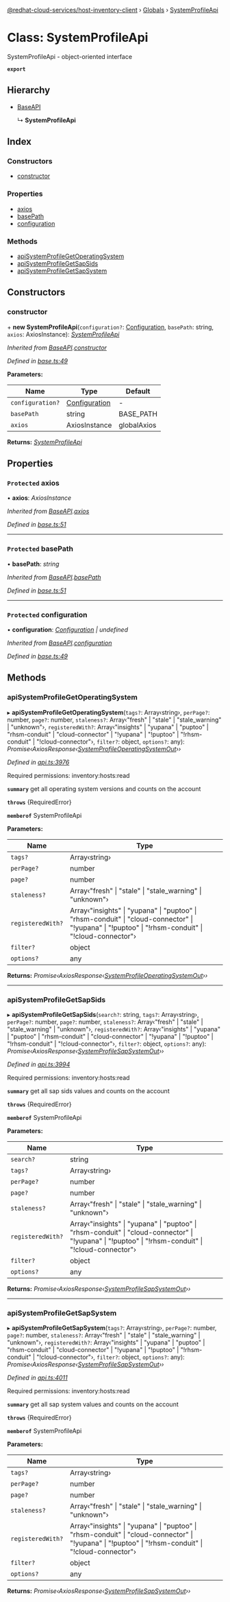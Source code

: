 [@redhat-cloud-services/host-inventory-client](../README.md) › [Globals](../globals.md) › [SystemProfileApi](systemprofileapi.md)

# Class: SystemProfileApi

SystemProfileApi - object-oriented interface

**`export`** 

## Hierarchy

* [BaseAPI](baseapi.md)

  ↳ **SystemProfileApi**

## Index

### Constructors

* [constructor](systemprofileapi.md#constructor)

### Properties

* [axios](systemprofileapi.md#protected-axios)
* [basePath](systemprofileapi.md#protected-basepath)
* [configuration](systemprofileapi.md#protected-configuration)

### Methods

* [apiSystemProfileGetOperatingSystem](systemprofileapi.md#apisystemprofilegetoperatingsystem)
* [apiSystemProfileGetSapSids](systemprofileapi.md#apisystemprofilegetsapsids)
* [apiSystemProfileGetSapSystem](systemprofileapi.md#apisystemprofilegetsapsystem)

## Constructors

###  constructor

\+ **new SystemProfileApi**(`configuration?`: [Configuration](configuration.md), `basePath`: string, `axios`: AxiosInstance): *[SystemProfileApi](systemprofileapi.md)*

*Inherited from [BaseAPI](baseapi.md).[constructor](baseapi.md#constructor)*

*Defined in [base.ts:49](https://github.com/RedHatInsights/javascript-clients/blob/master/packages/host-inventory/base.ts#L49)*

**Parameters:**

Name | Type | Default |
------ | ------ | ------ |
`configuration?` | [Configuration](configuration.md) | - |
`basePath` | string | BASE_PATH |
`axios` | AxiosInstance | globalAxios |

**Returns:** *[SystemProfileApi](systemprofileapi.md)*

## Properties

### `Protected` axios

• **axios**: *AxiosInstance*

*Inherited from [BaseAPI](baseapi.md).[axios](baseapi.md#protected-axios)*

*Defined in [base.ts:51](https://github.com/RedHatInsights/javascript-clients/blob/master/packages/host-inventory/base.ts#L51)*

___

### `Protected` basePath

• **basePath**: *string*

*Inherited from [BaseAPI](baseapi.md).[basePath](baseapi.md#protected-basepath)*

*Defined in [base.ts:51](https://github.com/RedHatInsights/javascript-clients/blob/master/packages/host-inventory/base.ts#L51)*

___

### `Protected` configuration

• **configuration**: *[Configuration](configuration.md) | undefined*

*Inherited from [BaseAPI](baseapi.md).[configuration](baseapi.md#protected-configuration)*

*Defined in [base.ts:49](https://github.com/RedHatInsights/javascript-clients/blob/master/packages/host-inventory/base.ts#L49)*

## Methods

###  apiSystemProfileGetOperatingSystem

▸ **apiSystemProfileGetOperatingSystem**(`tags?`: Array‹string›, `perPage?`: number, `page?`: number, `staleness?`: Array‹"fresh" | "stale" | "stale_warning" | "unknown"›, `registeredWith?`: Array‹"insights" | "yupana" | "puptoo" | "rhsm-conduit" | "cloud-connector" | "!yupana" | "!puptoo" | "!rhsm-conduit" | "!cloud-connector"›, `filter?`: object, `options?`: any): *Promise‹AxiosResponse‹[SystemProfileOperatingSystemOut](../interfaces/systemprofileoperatingsystemout.md)››*

*Defined in [api.ts:3976](https://github.com/RedHatInsights/javascript-clients/blob/master/packages/host-inventory/api.ts#L3976)*

Required permissions: inventory:hosts:read

**`summary`** get all operating system versions and counts on the account

**`throws`** {RequiredError}

**`memberof`** SystemProfileApi

**Parameters:**

Name | Type |
------ | ------ |
`tags?` | Array‹string› |
`perPage?` | number |
`page?` | number |
`staleness?` | Array‹"fresh" &#124; "stale" &#124; "stale_warning" &#124; "unknown"› |
`registeredWith?` | Array‹"insights" &#124; "yupana" &#124; "puptoo" &#124; "rhsm-conduit" &#124; "cloud-connector" &#124; "!yupana" &#124; "!puptoo" &#124; "!rhsm-conduit" &#124; "!cloud-connector"› |
`filter?` | object |
`options?` | any |

**Returns:** *Promise‹AxiosResponse‹[SystemProfileOperatingSystemOut](../interfaces/systemprofileoperatingsystemout.md)››*

___

###  apiSystemProfileGetSapSids

▸ **apiSystemProfileGetSapSids**(`search?`: string, `tags?`: Array‹string›, `perPage?`: number, `page?`: number, `staleness?`: Array‹"fresh" | "stale" | "stale_warning" | "unknown"›, `registeredWith?`: Array‹"insights" | "yupana" | "puptoo" | "rhsm-conduit" | "cloud-connector" | "!yupana" | "!puptoo" | "!rhsm-conduit" | "!cloud-connector"›, `filter?`: object, `options?`: any): *Promise‹AxiosResponse‹[SystemProfileSapSystemOut](../interfaces/systemprofilesapsystemout.md)››*

*Defined in [api.ts:3994](https://github.com/RedHatInsights/javascript-clients/blob/master/packages/host-inventory/api.ts#L3994)*

Required permissions: inventory:hosts:read

**`summary`** get all sap sids values and counts on the account

**`throws`** {RequiredError}

**`memberof`** SystemProfileApi

**Parameters:**

Name | Type |
------ | ------ |
`search?` | string |
`tags?` | Array‹string› |
`perPage?` | number |
`page?` | number |
`staleness?` | Array‹"fresh" &#124; "stale" &#124; "stale_warning" &#124; "unknown"› |
`registeredWith?` | Array‹"insights" &#124; "yupana" &#124; "puptoo" &#124; "rhsm-conduit" &#124; "cloud-connector" &#124; "!yupana" &#124; "!puptoo" &#124; "!rhsm-conduit" &#124; "!cloud-connector"› |
`filter?` | object |
`options?` | any |

**Returns:** *Promise‹AxiosResponse‹[SystemProfileSapSystemOut](../interfaces/systemprofilesapsystemout.md)››*

___

###  apiSystemProfileGetSapSystem

▸ **apiSystemProfileGetSapSystem**(`tags?`: Array‹string›, `perPage?`: number, `page?`: number, `staleness?`: Array‹"fresh" | "stale" | "stale_warning" | "unknown"›, `registeredWith?`: Array‹"insights" | "yupana" | "puptoo" | "rhsm-conduit" | "cloud-connector" | "!yupana" | "!puptoo" | "!rhsm-conduit" | "!cloud-connector"›, `filter?`: object, `options?`: any): *Promise‹AxiosResponse‹[SystemProfileSapSystemOut](../interfaces/systemprofilesapsystemout.md)››*

*Defined in [api.ts:4011](https://github.com/RedHatInsights/javascript-clients/blob/master/packages/host-inventory/api.ts#L4011)*

Required permissions: inventory:hosts:read

**`summary`** get all sap system values and counts on the account

**`throws`** {RequiredError}

**`memberof`** SystemProfileApi

**Parameters:**

Name | Type |
------ | ------ |
`tags?` | Array‹string› |
`perPage?` | number |
`page?` | number |
`staleness?` | Array‹"fresh" &#124; "stale" &#124; "stale_warning" &#124; "unknown"› |
`registeredWith?` | Array‹"insights" &#124; "yupana" &#124; "puptoo" &#124; "rhsm-conduit" &#124; "cloud-connector" &#124; "!yupana" &#124; "!puptoo" &#124; "!rhsm-conduit" &#124; "!cloud-connector"› |
`filter?` | object |
`options?` | any |

**Returns:** *Promise‹AxiosResponse‹[SystemProfileSapSystemOut](../interfaces/systemprofilesapsystemout.md)››*
